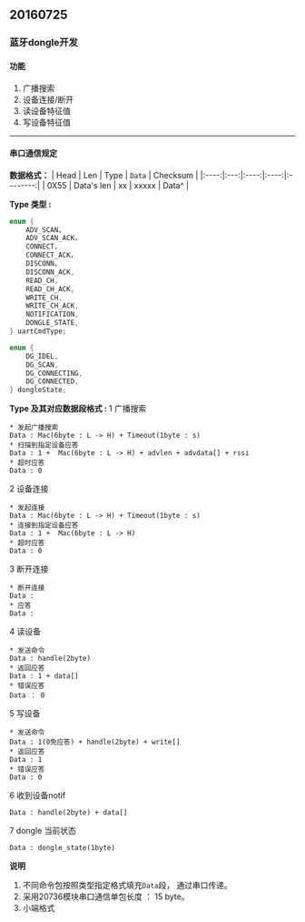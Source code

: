 ﻿## 20160725
### 蓝牙dongle开发
#### 功能
1. 广播搜索
2. 设备连接/断开
3. 读设备特征值
4. 写设备特征值

---

#### 串口通信规定

**数据格式：**
| Head | Len | Type | ``Data`` | Checksum |
|:----:|:---:|:----:|:----:|:--------:|
| 0X55 | Data's len | xx | xxxxx | Data^ |

**Type 类型 :**
```c
enum {
    ADV_SCAN，
    ADV_SCAN_ACK，
    CONNECT，
    CONNECT_ACK，
    DISCONN，
    DISCONN_ACK, 
    READ_CH,
    READ_CH_ACK, 
    WRITE_CH,
    WRITE_CH_ACK,
    NOTIFICATION,
    DONGLE_STATE,
} uartCmdType;

enum {
	DG_IDEL,
	DG_SCAN,
	DG_CONNECTING,
	DG_CONNECTED,
} dongleState;


```
**Type 及其对应数据段格式 :**
1 广播搜索
```
* 发起广播搜索
Data : Mac(6byte : L -> H) + Timeout(1byte : s)
* 扫描到指定设备应答
Data : 1 +  Mac(6byte : L -> H) + advlen + advdata[] + rssi
* 超时应答
Data : 0
```
2 设备连接
```
* 发起连接
Data : Mac(6byte : L -> H) + Timeout(1byte : s)
* 连接到指定设备应答
Data : 1 +  Mac(6byte : L -> H)
* 超时应答
Data : 0
```
3 断开连接
```
* 断开连接
Data : 
* 应答 
Data : 
```
4 读设备
```
* 发送命令
Data : handle(2byte)
* 返回应答
Data : 1 + data[]
* 错误应答
Data ： 0
```
5 写设备
```
* 发送命令
Data : 1(0免应答) + handle(2byte) + write[] 
* 返回应答
Data : 1
* 错误应答
Data : 0
```
6 收到设备notif
```
Data : handle(2byte) + data[]
```
7 dongle 当前状态
```
Data : dongle_state(1byte)
```
**说明**
1. 不同命令包按照类型指定格式填充``Data``段， 通过串口传递。
2. 采用20736模块串口通信单包长度 ： 15 byte。
3. 小端格式